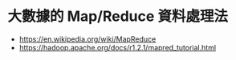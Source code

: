 # 大數據的 Map/Reduce 資料處理法

* https://en.wikipedia.org/wiki/MapReduce
* https://hadoop.apache.org/docs/r1.2.1/mapred_tutorial.html
